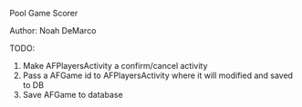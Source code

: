 Pool Game Scorer

Author: Noah DeMarco

TODO:
1. Make AFPlayersActivity a confirm/cancel activity
2. Pass a AFGame id to AFPlayersActivity where it will modified and saved to DB
3. Save AFGame to database
